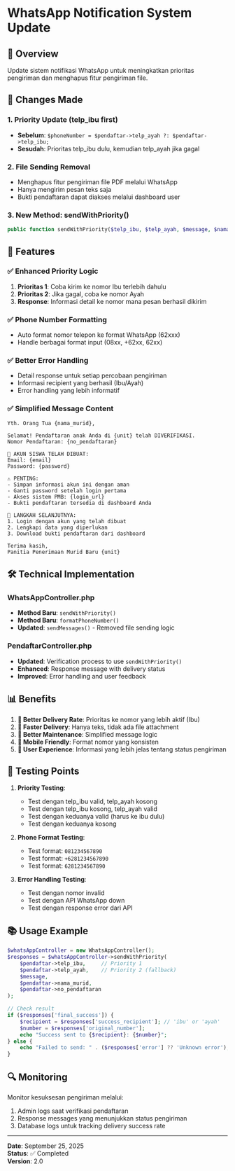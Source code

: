 # WhatsApp Notification System Update

## 📱 Overview
Update sistem notifikasi WhatsApp untuk meningkatkan prioritas pengiriman dan menghapus fitur pengiriman file.

## 🔄 Changes Made

### 1. **Priority Update (telp_ibu first)**
- **Sebelum**: `$phoneNumber = $pendaftar->telp_ayah ?: $pendaftar->telp_ibu;`
- **Sesudah**: Prioritas telp_ibu dulu, kemudian telp_ayah jika gagal

### 2. **File Sending Removal**
- Menghapus fitur pengiriman file PDF melalui WhatsApp
- Hanya mengirim pesan teks saja
- Bukti pendaftaran dapat diakses melalui dashboard user

### 3. **New Method: sendWithPriority()**
```php
public function sendWithPriority($telp_ibu, $telp_ayah, $message, $nama_murid = null, $no_pendaftaran = null)
```

## 🚀 Features

### ✅ **Enhanced Priority Logic**
1. **Prioritas 1**: Coba kirim ke nomor Ibu terlebih dahulu
2. **Prioritas 2**: Jika gagal, coba ke nomor Ayah
3. **Response**: Informasi detail ke nomor mana pesan berhasil dikirim

### ✅ **Phone Number Formatting**
- Auto format nomor telepon ke format WhatsApp (62xxx)
- Handle berbagai format input (08xx, +62xx, 62xx)

### ✅ **Better Error Handling**
- Detail response untuk setiap percobaan pengiriman
- Informasi recipient yang berhasil (Ibu/Ayah)
- Error handling yang lebih informatif

### ✅ **Simplified Message Content**
```
Yth. Orang Tua {nama_murid},

Selamat! Pendaftaran anak Anda di {unit} telah DIVERIFIKASI.
Nomor Pendaftaran: {no_pendaftaran}

🔐 AKUN SISWA TELAH DIBUAT:
Email: {email}
Password: {password}

⚠️ PENTING:
- Simpan informasi akun ini dengan aman
- Ganti password setelah login pertama
- Akses sistem PMB: {login_url}
- Bukti pendaftaran tersedia di dashboard Anda

📝 LANGKAH SELANJUTNYA:
1. Login dengan akun yang telah dibuat
2. Lengkapi data yang diperlukan
3. Download bukti pendaftaran dari dashboard

Terima kasih,
Panitia Penerimaan Murid Baru {unit}
```

## 🛠️ Technical Implementation

### WhatsAppController.php
- **Method Baru**: `sendWithPriority()`
- **Method Baru**: `formatPhoneNumber()`
- **Updated**: `sendMessages()` - Removed file sending logic

### PendaftarController.php
- **Updated**: Verification process to use `sendWithPriority()`
- **Enhanced**: Response message with delivery status
- **Improved**: Error handling and user feedback

## 📊 Benefits

1. **🎯 Better Delivery Rate**: Prioritas ke nomor yang lebih aktif (Ibu)
2. **💨 Faster Delivery**: Hanya teks, tidak ada file attachment
3. **🔧 Better Maintenance**: Simplified message logic
4. **📱 Mobile Friendly**: Format nomor yang konsisten
5. **👥 User Experience**: Informasi yang lebih jelas tentang status pengiriman

## 🧪 Testing Points

1. **Priority Testing**:
   - Test dengan telp_ibu valid, telp_ayah kosong
   - Test dengan telp_ibu kosong, telp_ayah valid
   - Test dengan keduanya valid (harus ke ibu dulu)
   - Test dengan keduanya kosong

2. **Phone Format Testing**:
   - Test format: `081234567890`
   - Test format: `+6281234567890`
   - Test format: `6281234567890`

3. **Error Handling Testing**:
   - Test dengan nomor invalid
   - Test dengan API WhatsApp down
   - Test dengan response error dari API

## 📚 Usage Example

```php
$whatsAppController = new WhatsAppController();
$responses = $whatsAppController->sendWithPriority(
    $pendaftar->telp_ibu,     // Priority 1
    $pendaftar->telp_ayah,    // Priority 2 (fallback)
    $message,
    $pendaftar->nama_murid,
    $pendaftar->no_pendaftaran
);

// Check result
if ($responses['final_success']) {
    $recipient = $responses['success_recipient']; // 'ibu' or 'ayah'
    $number = $responses['original_number'];
    echo "Success sent to {$recipient}: {$number}";
} else {
    echo "Failed to send: " . ($responses['error'] ?? 'Unknown error');
}
```

## 🔍 Monitoring

Monitor kesuksesan pengiriman melalui:
1. Admin logs saat verifikasi pendaftaran
2. Response messages yang menunjukkan status pengiriman
3. Database logs untuk tracking delivery success rate

---
**Date**: September 25, 2025  
**Status**: ✅ Completed  
**Version**: 2.0

